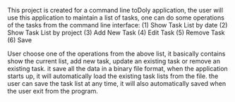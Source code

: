 This project is created for a command line toDoly application, the user will
use this application to maintain a list of tasks, one can do some operations of the tasks from the command line interface:
(1) Show Task List by date
(2) Show Task List by project
(3) Add New Task
(4) Edit Task
(5) Remove Task
(6) Save

User choose one of the operations from the above list, it basically contains show 
the current list, add new task, update an existing task or remove an existing task. it save all the data in a binary file format, when the application starts up, it will automatically load the existing task lists from the file. the user can save the task list at any time, it will also automatically saved when the user exit from the program.

